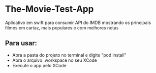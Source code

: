 # The-Movie-Test-App
Aplicativo em swift para consumir API do IMDB mostrando os principais filmes em cartaz, mais populares e com melhores notas

## Para usar:

* Abra a pasta do projeto no terminal e digite "pod install"
* Abra o arquivo .workspace no seu XCode
* Execute o app pelo XCode
